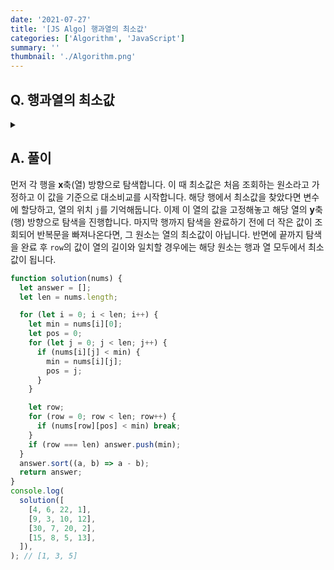 ```yaml
---
date: '2021-07-27'
title: '[JS Algo] 행과열의 최소값'
categories: ['Algorithm', 'JavaScript']
summary: ''
thumbnail: './Algorithm.png'
---
```


## Q. 행과열의 최소값

<details>
<summary></summary>
<div markdown="1">
N * N 의 2차원 배열에서 행과 열 모두에서 최소값에 해당하는 원소를 찾아 배열로 반환해야 합니다.
</div>
</details>

## A. 풀이

먼저 각 행을 **x**축(열) 방향으로 탐색합니다. 이 때 최소값은 처음 조회하는 원소라고 가정하고 이 값을 기준으로 대소비교를 시작합니다. 해당 행에서 최소값을 찾았다면 변수에 할당하고, 열의 위치 `j`를 기억해둡니다. 이제 이 열의 값을 고정해놓고 해당 열의 **y**축(행) 방향으로 탐색을 진행합니다. 마지막 행까지 탐색을 완료하기 전에 더 작은 값이 조회되어 반복문을 빠져나온다면, 그 원소는 열의 최소값이 아닙니다. 반면에 끝까지 탐색을 완료 후 `row`의 값이 열의 길이와 일치할 경우에는 해당 원소는 행과 열 모두에서 최소값이 됩니다.

```javascript
function solution(nums) {
  let answer = [];
  let len = nums.length;

  for (let i = 0; i < len; i++) {
    let min = nums[i][0];
    let pos = 0;
    for (let j = 0; j < len; j++) {
      if (nums[i][j] < min) {
        min = nums[i][j];
        pos = j;
      }
    }

    let row;
    for (row = 0; row < len; row++) {
      if (nums[row][pos] < min) break;
    }
    if (row === len) answer.push(min);
  }
  answer.sort((a, b) => a - b);
  return answer;
}
console.log(
  solution([
    [4, 6, 22, 1],
    [9, 3, 10, 12],
    [30, 7, 20, 2],
    [15, 8, 5, 13],
  ]),
); // [1, 3, 5]
```
